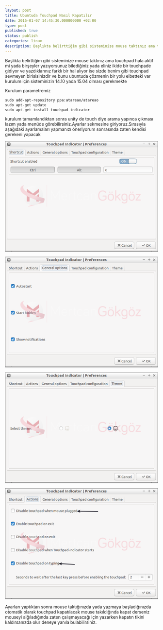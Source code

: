 ```yaml
---
layout: post
title: Ubuntuda Touchpad Nasıl Kapatılır
date: 2015-01-07 14:45:30.000000000 +02:00
type: post
published: true
status: publish
categories: linux
description: Başlıkta belirttiğim gibi sisteminize mouse taktınız ama touchpad hala aktif mi yada birşeyler yazıyorsunuz bilediğiniz yada eliniz ikide
---
```

Başlıkta belirttiğim gibi sisteminize mouse taktınız ama touchpad hala aktif mi yada birşeyler yazıyorsunuz bilediğiniz yada eliniz ikide bir touchpade gidiyor ve yazdıklarınız farklı bir hal alıyor ise sizde benim gibi touchpad sevmeyen birisisinizdir ve bunu ubuntuda çözmenin bir yolu elbetteki var kurulum için sisteminizin 14.10 yada 15.04 olması gerekmekte

Kurulum parametremiz

    sudo add-apt-repository ppa:atareao/atareao
    sudo apt-get update
    sudo apt-get install touchpad-indicator

kurulum tamamlandıktan sonra unity de touch diye arama yapınca çıkması lazım yada menüde görebilirsiniz.Ayarlar sekmesine giriyoruz.Sırasıyla aşağıdaki ayarlamaları yapmanızı öneriyorum sonrasında zaten kendisi gerekeni yapacak

![Touchpadubuntudanasilkapatilirgorsel1](/assets/Touchpadubuntudanasilkapatilirgorsel1.png)

![Touchpadubuntudanasilkapatilirgorsel2](/assets/Touchpadubuntudanasilkapatilirgorsel2.png)

![Touchpadubuntudanasilkapatilirgorsel3](/assets/Touchpadubuntudanasilkapatilirgorsel3.png)

![Touchpadubuntudanasilkapatilirgorsel4](/assets/Touchpadubuntudanasilkapatilirgorsel4.png)

Ayarları yaptıktan sonra mouse taktığınızda yada yazmaya başladığınızda otomatik olarak touchpad kapatılacak mouse takıldığında kapat derseniz mouseyi alğıladığında zaten çalışmayacağı için yazarken kapatın tikini kaldırsanızda olur deneye yanıla bulabilirsiniz.
